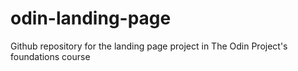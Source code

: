 # odin-landing-page
Github repository for the landing page project in The Odin Project's foundations course
